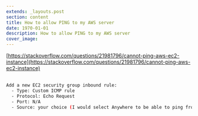 ```yaml
---
extends: _layouts.post
section: content
title: How to allow PING to my AWS server
date: 1970-01-01
description: How to allow PING to my AWS server
cover_image: 
---
```


[https://stackoverflow.com/questions/21981796/cannot-ping-aws-ec2-instance](https://stackoverflow.com/questions/21981796/cannot-ping-aws-ec2-instance)
<br><br>
```bash
Add a new EC2 security group inbound rule:
  - Type: Custom ICMP rule
  - Protocol: Echo Request
  - Port: N/A
  - Source: your choice (I would select Anywhere to be able to ping from any machine)
```